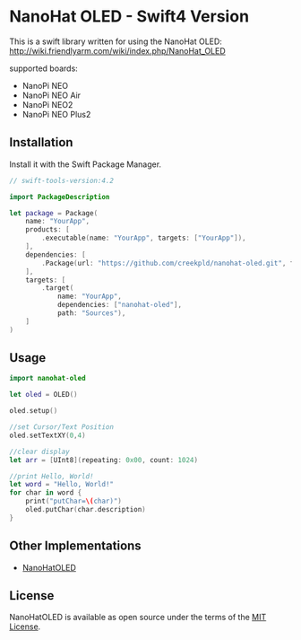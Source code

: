 # NanoHat OLED - Swift4 Version

This is a swift library written for using the NanoHat OLED: http://wiki.friendlyarm.com/wiki/index.php/NanoHat_OLED

supported boards:

- NanoPi NEO
- NanoPi NEO Air
- NanoPi NEO2
- NanoPi NEO Plus2

## Installation

Install it with the Swift Package Manager.

``` swift
// swift-tools-version:4.2

import PackageDescription

let package = Package(
    name: "YourApp",
    products: [
        .executable(name: "YourApp", targets: ["YourApp"]),
    ],
    dependencies: [
        .Package(url: "https://github.com/creekpld/nanohat-oled.git", from: "1.0.0")
    ],
    targets: [
        .target(
            name: "YourApp",
            dependencies: ["nanohat-oled"],
            path: "Sources"),
    ]
)
```

## Usage


``` swift
import nanohat-oled

let oled = OLED()

oled.setup()

//set Cursor/Text Position
oled.setTextXY(0,4) 

//clear display
let arr = [UInt8](repeating: 0x00, count: 1024)

//print Hello, World!
let word = "Hello, World!"
for char in word {
    print("putChar=\(char)")
    oled.putChar(char.description)
}
```

## Other Implementations

- [NanoHatOLED](https://github.com/friendlyarm/NanoHatOLED)

## License

NanoHatOLED is available as open source under the terms of the [MIT License](http://opensource.org/licenses/MIT).
